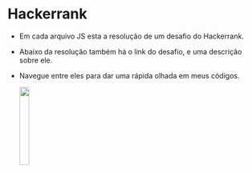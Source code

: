 # Hackerrank

- Em cada arquivo JS esta a resolução de um desafio do Hackerrank.

- Abaixo da resolução também há o link do desafio, e uma descrição sobre ele.

- Navegue entre eles para dar uma rápida olhada em meus códigos.

    <img
      src="https://github.com/ValdineiJunior/Hackerrank/blob/main/screenShot.png"
      width="20%"
    />
